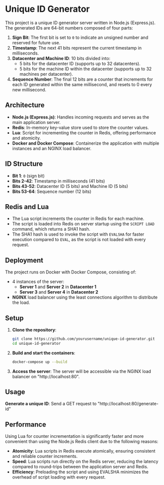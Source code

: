 # Unique ID Generator

This project is a unique ID generator server written in Node.js (Express.js). The generated IDs are 64-bit numbers composed of four parts:

1. **Sign Bit**: The first bit is set to `0` to indicate an unsigned number and reserved for future use.
2. **Timestamp**: The next 41 bits represent the current timestamp in milliseconds.
3. **Datacenter and Machine ID**: 10 bits divided into:
   - 5 bits for the datacenter ID (supports up to 32 datacenters).
   - 5 bits for the machine ID within the datacenter (supports up to 32 machines per datacenter).
4. **Sequence Number**: The final 12 bits are a counter that increments for each ID generated within the same millisecond, and resets to 0 every new millisecond.

## Architecture

- **Node.js (Express.js)**: Handles incoming requests and serves as the main application server.
- **Redis**: In-memory key-value store used to store the counter values.
- **Lua**: Script for incrementing the counter in Redis, offering performance and atomicity.
- **Docker and Docker Compose**: Containerize the application with multiple instances and an NGINX load balancer.

## ID Structure

- **Bit 1**: `0` (sign bit)
- **Bits 2-42**: Timestamp in milliseconds (41 bits)
- **Bits 43-52**: Datacenter ID (5 bits) and Machine ID (5 bits)
- **Bits 53-64**: Sequence number (12 bits)

## Redis and Lua

- The Lua script increments the counter in Redis for each machine.
- The script is loaded into Redis on server startup using the `SCRIPT LOAD` command, which returns a SHA1 hash.
- The SHA1 hash is used to invoke the script with `EVALSHA` for faster execution compared to `EVAL`, as the script is not loaded with every request.

## Deployment

The project runs on Docker with Docker Compose, consisting of:

- 4 instances of the server:
  - **Server 1** and **Server 2** in **Datacenter 1**
  - **Server 3** and **Server 4** in **Datacenter 2**
- **NGINX** load balancer using the least connections algorithm to distribute the load.

## Setup

1. **Clone the repository**:
   ```sh
   git clone https://github.com/yourusername/unique-id-generator.git
   cd unique-id-generator
2. **Build and start the containers**:
     ```sh
     docker-compose up --build
4. **Access the server**:
   The server will be accessible via the NGINX load balancer on "http://localhost:80".

## Usage
**Generate a unique ID**:
Send a GET request to "http://localhost:80/generate-id"

## Performance 
Using Lua for counter incrementation is significantly faster and more convenient than using the Node.js Redis client due to the following reasons:
- **Atomicity**: Lua scripts in Redis execute atomically, ensuring consistent and reliable counter increments.
-  **Speed**: Lua scripts run directly on the Redis server, reducing the latency compared to round-trips between the application server and Redis.
-  **Efficiency**: Preloading the script and using EVALSHA minimizes the overhead of script loading with every request.

